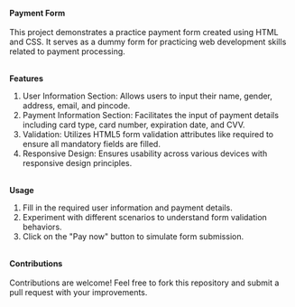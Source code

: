 **Payment Form**<br/><br/>
This project demonstrates a practice payment form created using HTML and CSS. It serves as a dummy form for practicing web development skills related to payment processing.<br/>

<br/>**Features**<br/>
1. User Information Section: Allows users to input their name, gender, address, email, and pincode.<br/>
2. Payment Information Section: Facilitates the input of payment details including card type, card number, expiration date, and CVV.<br/>
3. Validation: Utilizes HTML5 form validation attributes like required to ensure all mandatory fields are filled.<br/>
4. Responsive Design: Ensures usability across various devices with responsive design principles.<br/>

<br/>**Usage**<br/>
1. Fill in the required user information and payment details.<br/>
2. Experiment with different scenarios to understand form validation behaviors.<br/>
3. Click on the "Pay now" button to simulate form submission.<br/>

<br/>**Contributions**<br/><br/>
Contributions are welcome! Feel free to fork this repository and submit a pull request with your improvements.
